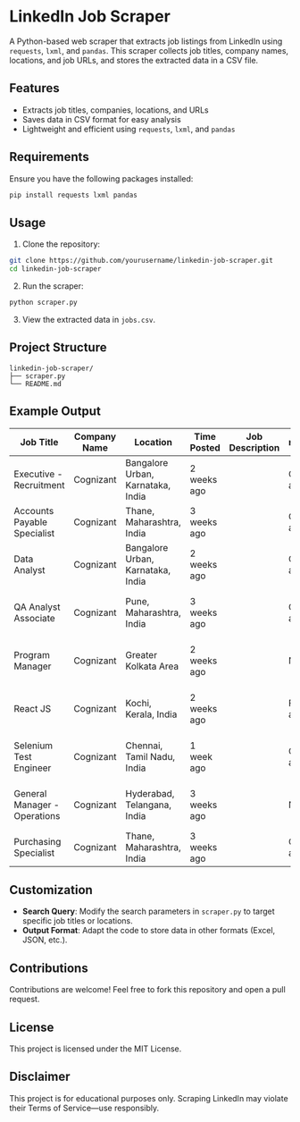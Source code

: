 # LinkedIn Job Scraper

A Python-based web scraper that extracts job listings from LinkedIn using `requests`, `lxml`, and `pandas`. This scraper collects job titles, company names, locations, and job URLs, and stores the extracted data in a CSV file.

## Features

- Extracts job titles, companies, locations, and URLs
- Saves data in CSV format for easy analysis
- Lightweight and efficient using `requests`, `lxml`, and `pandas`

## Requirements

Ensure you have the following packages installed:

```bash
pip install requests lxml pandas
```

## Usage

1. Clone the repository:

```bash
git clone https://github.com/yourusername/linkedin-job-scraper.git
cd linkedin-job-scraper
```

2. Run the scraper:

```bash
python scraper.py
```

3. View the extracted data in `jobs.csv`.

## Project Structure

```
linkedin-job-scraper/
├── scraper.py
└── README.md
```

## Example Output

| Job Title                  | Company Name   | Location                        | Time Posted    | Job Description                 | num_applicants     | Seniority Level    | Employment Type    | Job Function                     | Industries                          | URL                             |
|----------------------------|----------------|---------------------------------|---------------|---------------------------------|--------------------|-------------------|-------------------|----------------------------------|-------------------------------------|----------------------------------|
| Executive - Recruitment    | Cognizant      | Bangalore Urban, Karnataka, India | 2 weeks ago   |                                | Over 200 applicants | Entry level       | Full-time         | Human Resources                  | IT Services and Consulting          | https://in.linkedin.com/jobs/view/executive-recruitment-at-cognizant-4138163199 |
| Accounts Payable Specialist| Cognizant      | Thane, Maharashtra, India        | 3 weeks ago   |                                | Over 200 applicants | Mid-Senior level  | Full-time         | Accounting/Auditing              | Financial Services                  | https://in.linkedin.com/jobs/view/accounts-payable-specialist-at-cognizant-4158449083 |
| Data Analyst               | Cognizant      | Bangalore Urban, Karnataka, India | 2 weeks ago   |                                | Over 200 applicants | Entry level       | Full-time         | Information Technology           | IT Services and Consulting          | https://in.linkedin.com/jobs/view/data-analyst-at-cognizant-4159393406 |
| QA Analyst Associate       | Cognizant      | Pune, Maharashtra, India         | 3 weeks ago   |                                | Over 200 applicants | Entry level       | Full-time         | Quality Assurance                | IT Services and Consulting          | https://in.linkedin.com/jobs/view/qa-analyst-associate-at-cognizant-4137290936 |
| Program Manager            | Cognizant      | Greater Kolkata Area             | 2 weeks ago   |                                | Not Available      | Entry level       | Full-time         | Project Management and IT        | IT Services and Consulting          | https://in.linkedin.com/jobs/view/program-manager-at-cognizant-4165755261 |
| React JS                   | Cognizant      | Kochi, Kerala, India             | 2 weeks ago   |                                | First 25 applicants | Not Applicable    | Full-time         | Other                            | IT Services and Consulting          | https://in.linkedin.com/jobs/view/react-js-at-cognizant-4159389817 |
| Selenium Test Engineer     | Cognizant      | Chennai, Tamil Nadu, India       | 1 week ago    |                                | Over 200 applicants | Entry level       | Full-time         | Engineering and Information Tech | IT Services and Consulting          | https://in.linkedin.com/jobs/view/selenium-test-engineer-at-cognizant-4174259024 |
| General Manager - Operations| Cognizant      | Hyderabad, Telangana, India      | 3 weeks ago   |                                | Not Available      | Executive         | Full-time         | Management and Manufacturing     | IT Services and Consulting          | https://in.linkedin.com/jobs/view/general-manager-operations-at-cognizant-4142231832 |
| Purchasing Specialist      | Cognizant      | Thane, Maharashtra, India        | 3 weeks ago   |                                | Over 200 applicants | Mid-Senior level  | Full-time         | Purchasing and Supply Chain      | Financial Services                  | https://in.linkedin.com/jobs/view/purchasing-specialist-at-cognizant-4158454245 |


## Customization

- **Search Query**: Modify the search parameters in `scraper.py` to target specific job titles or locations.
- **Output Format**: Adapt the code to store data in other formats (Excel, JSON, etc.).

## Contributions

Contributions are welcome! Feel free to fork this repository and open a pull request.

## License

This project is licensed under the MIT License.

## Disclaimer

This project is for educational purposes only. Scraping LinkedIn may violate their Terms of Service—use responsibly.


